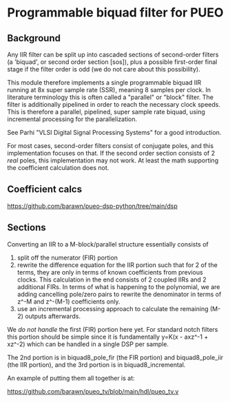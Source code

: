 # Programmable biquad filter for PUEO

## Background

Any IIR filter can be split up into cascaded sections of
second-order filters (a 'biquad', or second order section [sos]),
plus a possible first-order final stage if the filter order is odd
(we do not care about this possibility).

This module therefore implements a single programmable biquad IIR
running at 8x super sample rate (SSR), meaning 8 samples per clock.
In literature terminology this is often called a "parallel" or "block"
filter. The filter is additionally pipelined in order to reach
the necessary clock speeds. This is therefore a parallel, pipelined,
super sample rate biquad, using incremental processing for the
parallelization.

See Parhi "VLSI Digital Signal Processing Systems" for a good introduction.

For most cases, second-order filters consist of conjugate poles, and
this implementation focuses on that. If the second order section
consists of 2 _real_ poles, this implementation may not work. At least
the math supporting the coefficient calculation does not.

## Coefficient calcs

https://github.com/barawn/pueo-dsp-python/tree/main/dsp

## Sections

Converting an IIR to a M-block/parallel structure essentially consists of

1. split off the numerator (FIR) portion
2. rewrite the difference equation for the IIR portion such that for 2 of
   the terms, they are only in terms of known coefficients from previous clocks.
   This calculation in the end consists of 2 coupled IIRs and 2 additional FIRs.
   In terms of what is happening to the polynomial, we are adding
   cancelling pole/zero pairs to rewrite the denominator in terms of
   z^-M and z^-(M-1) coefficients only.
3. use an incremental processing approach to calculate the remaining (M-2)
   outputs afterwards.

We _do not handle_ the first (FIR) portion here yet. For standard notch
filters this portion should be simple since it is fundamentally
y=K(x - axz^-1 + xz^-2) which can be handled in a single DSP per sample.

The 2nd portion is in biquad8_pole_fir (the FIR portion) and biquad8_pole_iir
(the IIR portion), and the 3rd portion is in biquad8_incremental.

An example of putting them all together is at:

https://github.com/barawn/pueo_tv/blob/main/hdl/pueo_tv.v